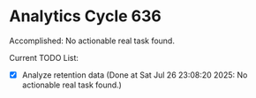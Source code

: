 # Analytics Cycle 636

Accomplished: No actionable real task found.

Current TODO List:

- [x] Analyze retention data  (Done at Sat Jul 26 23:08:20 2025: No actionable real task found.)